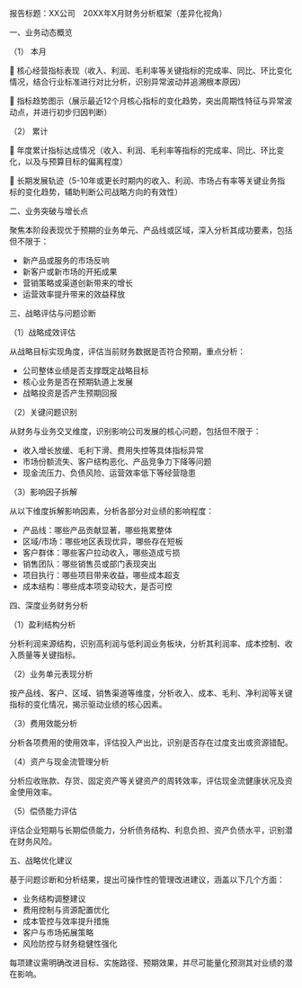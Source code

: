 报告标题：XX公司　20XX年X月财务分析框架（差异化视角）

一、业务动态概览

（1） 本月

  核心经营指标表现（收入、利润、毛利率等关键指标的完成率、同比、环比变化情况，结合行业标准进行对比分析，识别异常波动并追溯根本原因）

  指标趋势图示（展示最近12个月核心指标的变化趋势，突出周期性特征与异常波动点，并进行初步归因判断）

（2） 累计

  年度累计指标达成情况（收入、利润、毛利率等指标的完成率、同比、环比变化，以及与预算目标的偏离程度）

  长期发展轨迹（5-10年或更长时期内的收入、利润、市场占有率等关键业务指标的变化趋势，辅助判断公司战略方向的有效性）

二、业务突破与增长点

聚焦本阶段表现优于预期的业务单元、产品线或区域，深入分析其成功要素，包括但不限于：

- 新产品或服务的市场反响
- 新客户或新市场的开拓成果
- 营销策略或渠道创新带来的增长
- 运营效率提升带来的效益释放

三、战略评估与问题诊断

（1）战略成效评估

从战略目标实现角度，评估当前财务数据是否符合预期，重点分析：

- 公司整体业绩是否支撑既定战略目标
- 核心业务是否在预期轨道上发展
- 战略投资是否产生预期回报

（2）关键问题识别

从财务与业务交叉维度，识别影响公司发展的核心问题，包括但不限于：

- 收入增长放缓、毛利下滑、费用失控等具体指标异常
- 市场份额流失、客户结构恶化、产品竞争力下降等问题
- 现金流压力、负债风险、运营效率低下等经营隐患

（3）影响因子拆解

从以下维度拆解影响因素，分析各部分对业绩的影响程度：

- 产品线：哪些产品贡献显著，哪些拖累整体
- 区域/市场：哪些地区表现优异，哪些存在短板
- 客户群体：哪些客户拉动收入，哪些造成亏损
- 销售团队：哪些销售员或部门表现突出
- 项目执行：哪些项目带来收益，哪些成本超支
- 成本结构：哪些成本项变动较大，是否可控

四、深度业务财务分析

（1）盈利结构分析

分析利润来源结构，识别高利润与低利润业务板块，分析其利润率、成本控制、收入质量等关键指标。

（2）业务单元表现分析

按产品线、客户、区域、销售渠道等维度，分析收入、成本、毛利、净利润等关键指标的变化情况，揭示驱动业绩的核心因素。

（3）费用效能分析

分析各项费用的使用效率，评估投入产出比，识别是否存在过度支出或资源错配。

（4）资产与现金流管理分析

分析应收账款、存货、固定资产等关键资产的周转效率，评估现金流健康状况及资金使用效率。

（5）偿债能力评估

评估企业短期与长期偿债能力，分析债务结构、利息负担、资产负债水平，识别潜在财务风险。

五、战略优化建议

基于问题诊断和分析结果，提出可操作性的管理改进建议，涵盖以下几个方面：

- 业务结构调整建议
- 费用控制与资源配置优化
- 成本管控与效率提升措施
- 客户与市场拓展策略
- 风险防控与财务稳健性强化

每项建议需明确改进目标、实施路径、预期效果，并尽可能量化预测其对业绩的潜在影响。